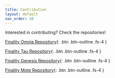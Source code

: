 ```yaml
---
title: Contribution
layout: default
nav_order: 10
---
```


Interested in contributing? Check the repositories!

[Finality Omnia Repository]{: .btn .btn-outline .fs-4 }

[Finality Tau Repository]{: .btn .btn-outline .fs-4 }

[Finality Genesis Repository]{: .btn .btn-outline .fs-4 }

[Finality Mote Repository]{: .btn .btn-outline .fs-4 }

[Finality Omnia Repository]: https://github.com/CelestialAbyss/Finality-Minecraft-Things
[Finality Tau Repository]: https://github.com/CelestialAbyss/Finality-Tau
[Finality Genesis Repository]: https://github.com/Project-Vyre/Finality-Genesis
[Finality Mote Repository]: https://github.com/Project-Vyre/finality-mote